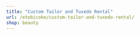 ```yaml
---
title: "Custom Tailor and Tuxedo Rental"
url: /etobicoke/custom-tailor-and-tuxedo-rental/
shop: beauty
---
```

